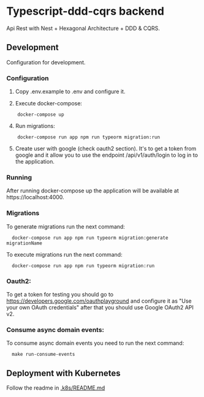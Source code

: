# Typescript-ddd-cqrs backend

Api Rest with Nest + Hexagonal Architecture + DDD & CQRS.

## Development

Configuration for development.

### Configuration

1. Copy .env.example to .env and configure it.

2. Execute docker-compose: 
```shell script
    docker-compose up
```
4. Run migrations:
```shell script
    docker-compose run app npm run typeorm migration:run
```
5. Create user with google (check oauth2 section). It's to get a token from google and it allow you to use the endpoint /api/v1/auth/login to log in to the application.

### Running

After running docker-compose up the application will be available at https://localhost:4000.

### Migrations

To generate migrations run the next command:
```shell script
  docker-compose run app npm run typeorm migration:generate migrationName
```

To execute migrations run the next command:
```shell script
  docker-compose run app npm run typeorm migration:run
```

### Oauth2:

To get a token for testing you should go to https://developers.google.com/oauthplayground and configure it as "Use your own OAuth credentials" after that you should use Google OAuth2 API v2.

### Consume async domain events:

To consume async domain events you need to run the next command:

```
  make run-consume-events
```

## Deployment with Kubernetes

Follow the readme in [.k8s/README.md](https://github.com/mapeveri/typescript-ddd-cqrs/blob/master/.k8s/README.md)

